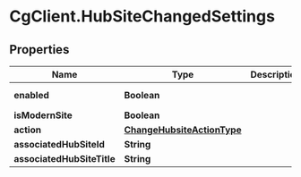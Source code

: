 # CgClient.HubSiteChangedSettings

## Properties

Name | Type | Description | Notes
------------ | ------------- | ------------- | -------------
**enabled** | **Boolean** |  | [optional] [readonly] 
**isModernSite** | **Boolean** |  | [optional] 
**action** | [**ChangeHubsiteActionType**](ChangeHubsiteActionType.md) |  | [optional] 
**associatedHubSiteId** | **String** |  | [optional] 
**associatedHubSiteTitle** | **String** |  | [optional] 


